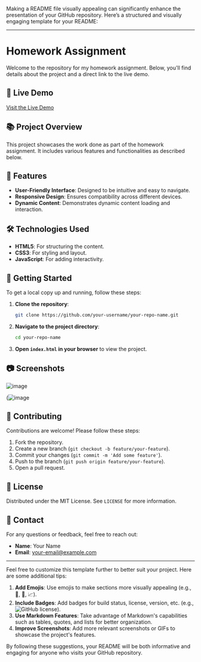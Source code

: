 Making a README file visually appealing can significantly enhance the presentation of your GitHub repository. Here’s a structured and visually engaging template for your README:

---

# Homework Assignment

Welcome to the repository for my homework assignment. Below, you'll find details about the project and a direct link to the live demo.

## 🔗 Live Demo

[Visit the Live Demo](https://apurakshit2001.github.io/Ejob-2nd/)

## 📚 Project Overview

This project showcases the work done as part of the homework assignment. It includes various features and functionalities as described below.

## 🌟 Features

- **User-Friendly Interface**: Designed to be intuitive and easy to navigate.
- **Responsive Design**: Ensures compatibility across different devices.
- **Dynamic Content**: Demonstrates dynamic content loading and interaction.

## 🛠️ Technologies Used

- **HTML5**: For structuring the content.
- **CSS3**: For styling and layout.
- **JavaScript**: For adding interactivity.

## 🚀 Getting Started

To get a local copy up and running, follow these steps:

1. **Clone the repository**:
    ```sh
    git clone https://github.com/your-username/your-repo-name.git
    ```

2. **Navigate to the project directory**:
    ```sh
    cd your-repo-name
    ```

3. **Open `index.html` in your browser** to view the project.

## 📷 Screenshots

![image](https://github.com/apurakshit2001/Ejob-2nd/assets/128841242/c714bf47-4147-4184-8664-c6d65e52e8b8)

(![image](https://github.com/apurakshit2001/Ejob-2nd/assets/128841242/44227ca6-2ac2-44b9-801a-6dde0530a369)


## 🤝 Contributing

Contributions are welcome! Please follow these steps:

1. Fork the repository.
2. Create a new branch (`git checkout -b feature/your-feature`).
3. Commit your changes (`git commit -m 'Add some feature'`).
4. Push to the branch (`git push origin feature/your-feature`).
5. Open a pull request.

## 📝 License

Distributed under the MIT License. See `LICENSE` for more information.

## 📧 Contact

For any questions or feedback, feel free to reach out:

- **Name**: Your Name
- **Email**: your-email@example.com

---

Feel free to customize this template further to better suit your project. Here are some additional tips:

1. **Add Emojis**: Use emojis to make sections more visually appealing (e.g., 🎉, 🔧, 📈).
2. **Include Badges**: Add badges for build status, license, version, etc. (e.g., ![GitHub license](https://img.shields.io/github/license/your-username/your-repo-name)).
3. **Use Markdown Features**: Take advantage of Markdown's capabilities such as tables, quotes, and lists for better organization.
4. **Improve Screenshots**: Add more relevant screenshots or GIFs to showcase the project's features.

By following these suggestions, your README will be both informative and engaging for anyone who visits your GitHub repository.
